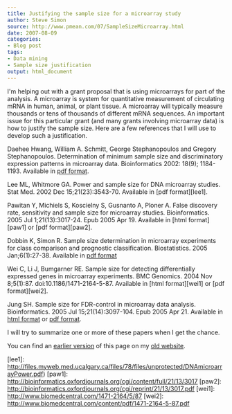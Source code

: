 ```yaml
---
title: Justifying the sample size for a microarray study
author: Steve Simon
source: http://www.pmean.com/07/SampleSizeMicroarray.html
date: 2007-08-09
categories:
- Blog post
tags:
- Data mining
- Sample size justification
output: html_document
---
```


I'm helping out with a grant proposal that is using microarrays for part of the analysis. A microarray is system for quantitative measurement of circulating mRNA in human, animal, or plant tissue. A microarray will typically measure thousands or tens of thousands of different mRNA sequences. An important issue for this particular grant (and many grants involving microarray data) is how to justify the sample size. Here are a few references that I will use to develop such a justification.

Daehee Hwang, William A. Schmitt, George Stephanopoulos and Gregory Stephanopoulos. Determination of minimum sample size and discriminatory expression patterns in microarray data. Bioinformatics 2002: 18(9); 1184-1193. Available in [pdf format][hwa1].

Lee ML, Whitmore GA. Power and sample size for DNA microarray studies. Stat Med. 2002 Dec 15;21(23):3543-70. Available in [pdf format][lee1].

Pawitan Y, Michiels S, Koscielny S, Gusnanto A, Ploner A. False discovery rate, sensitivity and sample size for microarray studies. Bioinformatics. 2005 Jul 1;21(13):3017-24. Epub 2005 Apr 19. Available in [html format][paw1] or [pdf format][paw2].

Dobbin K, Simon R. Sample size determination in microarray experiments for class comparison and prognostic classification. Biostatistics. 2005 Jan;6(1):27-38. Available in [pdf format][dob1]

Wei C, Li J, Bumgarner RE. Sample size for detecting differentially expressed genes in microarray experiments. BMC Genomics. 2004 Nov 8;5(1):87. doi:10.1186/1471-2164-5-87. Available in [html format][wei1] or [pdf format][wei2].

Jung SH. Sample size for FDR-control in microarray data analysis. Bioinformatics. 2005 Jul 15;21(14):3097-104. Epub 2005 Apr 21. Available in [html format][jun1] or [pdf format][jun2].

I will try to summarize one or more of these papers when I get the chance.

You can find an [earlier version][sim1] of this page on my [old website][sim2].

[sim1]: http://www.pmean.com/07/SampleSizeMicroarray.html
[sim2]: http://www.pmean.com

[dob1]: http://biostatistics.oxfordjournals.org/cgi/reprint/6/1/27.pdf
[hwa1]: http://bioinformatics.oxfordjournals.org/cgi/reprint/18/9/1184.pdf
[jun1]: http://bioinformatics.oxfordjournals.org/cgi/content/full/21/14/3097
[jun2]: http://bioinformatics.oxfordjournals.org/cgi/reprint/21/14/3097.pdf
[lee1]: http://files.myweb.med.ucalgary.ca/files/78/files/unprotected/DNAmicroarrayPower.pdf)
[paw1]: http://bioinformatics.oxfordjournals.org/cgi/content/full/21/13/3017
[paw2]: http://bioinformatics.oxfordjournals.org/cgi/reprint/21/13/3017.pdf
[wei1]: http://www.biomedcentral.com/1471-2164/5/87
[wei2]: http://www.biomedcentral.com/content/pdf/1471-2164-5-87.pdf

